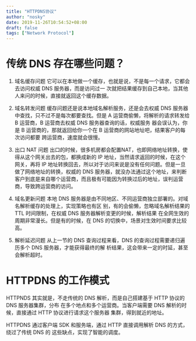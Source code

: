 ```yaml
---
title: "HTTPDNS协议"
author: "nosky"
date: 2019-11-26T10:54:52+08:00
draft: false
tags: ["Network Protocol"]
---
```


# 传统 DNS 存在哪些问题？

1. 域名缓存问题
它可以在本地做一个缓存，也就是说，不是每一个请求，它都会去访问权威 DNS 服务器，而是访问过一
次就把结果缓存到自己本地，当其他人来问的时候，直接就返回这个缓存数据。

2. 域名转发问题
    缓存问题还是说本地域名解析服务，还是会去权威 DNS 服务器中查找，只不过不是每次都要查找。但是 A 运营商偷懒，将解析的请求转发给 B 运营商，B 运营商去权威 DNS 服务器查询的话，权威服务
    器会误认为，你是 B 运营商的，那就返回给你一个在 B 运营商的网站地址吧，结果客户的每次访问都要
    跨运营商，速度就会很慢。

3. 出口 NAT 问题
出口的时候，很多机房都会配置NAT，也即网络地址转换，使得从这个网关出去的包，都换成新的 IP 地址，当然请求返回的时候，在这个网关，再将 IP 地址转换回去，所以对于访问来说是没有任何问题。但是一旦做了网络地址的转换，权威的 DNS 服务器，就没办法通过这个地址，来判断客户到底是来自哪个运营商，而且极有可能因为转换过后的地址，误判运营商，导致跨运营商的访问。

4. 域名更新问题
本地 DNS 服务器是由不同地区、不同运营商独立部署的。对域名解析缓存的处理上，实现策略也有区
别，有的会偷懒，忽略域名解析结果的 TTL 时间限制，在权威 DNS 服务器解析变更的时候，解析结果
在全网生效的周期非常漫长。但是有的时候，在 DNS 的切换中，场景对生效时间要求比较高。

5. 解析延迟问题
从上一节的 DNS 查询过程来看，DNS 的查询过程需要递归遍历多个 DNS 服务器，才能获得最终的解
析结果，这会带来一定的时延，甚至会解析超时。

# HTTPDNS 的工作模式

HTTPNDS 其实就是，不走传统的 DNS 解析，而是自己搭建基于 HTTP 协议的 DNS 服务器集群，分布
在多个地点和多个运营商。当客户端需要 DNS 解析的时候，直接通过 HTTP 协议进行请求这个服务器
集群，得到就近的地址。

HTTPDNS 通过客户端 SDK 和服务端，通过 HTTP 直接调用解析 DNS 的方式，绕过了传统 DNS 的
这些缺点，实现了智能的调度。